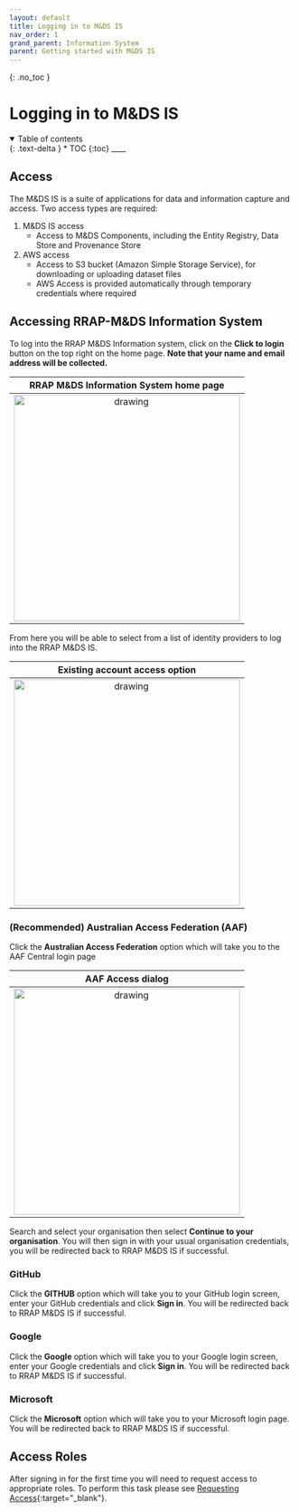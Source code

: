 ```yaml
---
layout: default
title: Logging in to M&DS IS
nav_order: 1
grand_parent: Information System
parent: Getting started with M&DS IS
---
```


{: .no_toc }

# Logging in to M&DS IS

<details  open markdown="block">
  <summary>
    Table of contents
  </summary>
{: .text-delta }
* TOC
{:toc}
____
</details>

## Access

The M&DS IS is a suite of applications for data and information capture and access. Two access types are required:

1. M&DS IS access
    - Access to M&DS Components, including the Entity Registry, Data Store and Provenance Store
1. AWS access
    - Access to S3 bucket (Amazon Simple Storage Service), for downloading or uploading dataset files
    - AWS Access is provided automatically through temporary credentials where required

## Accessing RRAP-M&DS Information System

To log into the RRAP M&DS Information system, click on the **Click to login** button on the top right on the home page.
**Note that your name and email address will be collected.**

|                      RRAP M&DS Information System home page                       |
| :-------------------------------------------------------------------------------: |
| <img src="../../assets/images/access/landingPage.png" alt="drawing" width="400"/> |

From here you will be able to select from a list of identity providers to log into the RRAP M&DS IS.

|                           Existing account access option                           |
| :--------------------------------------------------------------------------------: |
| <img src="../../assets/images/access/access_types.png" alt="drawing" width="400"/> |

### (Recommended) Australian Access Federation (AAF)

Click the **Australian Access Federation** option which will take you to the AAF Central login page

|                                AAF Access dialog                                 |
| :------------------------------------------------------------------------------: |
| <img src="../../assets/images/access/aaf_access.png" alt="drawing" width="400"/> |

Search and select your organisation then select **Continue to your organisation**. You will then sign in with your usual organisation credentials, you will be redirected back to RRAP M&DS IS if successful.

### GitHub

Click the **GITHUB** option which will take you to your GitHub login screen, enter your GitHub credentials and click **Sign in**. You will be redirected back to RRAP M&DS IS if successful.

### Google

Click the **Google** option which will take you to your Google login screen, enter your Google credentials and click **Sign in**. You will be redirected back to RRAP M&DS IS if successful.

### Microsoft

Click the **Microsoft** option which will take you to your Microsoft login page. You will be redirected back to RRAP M&DS IS if successful.

## Access Roles

After signing in for the first time you will need to request access to appropriate roles. To perform this task please see [Requesting Access](requesting-access-is.md#user-roles){:target="\_blank"}.
